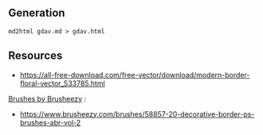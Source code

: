 ## Generation

    md2html gdav.md > gdav.html

## Resources

- https://all-free-download.com/free-vector/download/modern-border-floral-vector_533785.html

[Brushes by Brusheezy](https://www.brusheezy.com) :
- https://www.brusheezy.com/brushes/58857-20-decorative-border-ps-brushes-abr-vol-2

